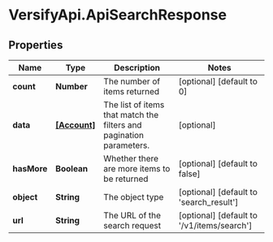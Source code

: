 # VersifyApi.ApiSearchResponse

## Properties

Name | Type | Description | Notes
------------ | ------------- | ------------- | -------------
**count** | **Number** | The number of items returned | [optional] [default to 0]
**data** | [**[Account]**](Account.md) | The list of items that match the filters and pagination parameters. | [optional] 
**hasMore** | **Boolean** | Whether there are more items to be returned | [optional] [default to false]
**object** | **String** | The object type | [optional] [default to &#39;search_result&#39;]
**url** | **String** | The URL of the search request | [optional] [default to &#39;/v1/items/search&#39;]


